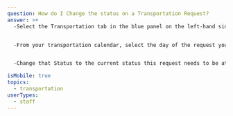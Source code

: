 ```yaml
---
question: How do I Change the status on a Transportation Request?
answer: >+
  -Select the Transportation tab in the blue panel on the left-hand side. 


  -From your transportation calendar, select the day of the request you would like to change. On the far right hand side day view of requests, select the edit button on bottom right hand side of the request that you would like to change the status on.


  -Change that Status to the current status this request needs to be at. 

isMobile: true
topics:
  - transportation
userTypes:
  - staff
---
```

